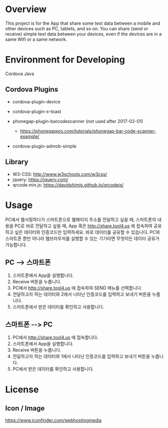 # Overview
This project is for the App that share some text data between a mobile and other devices such as PC, tablets, and so on.
You can share (send or receive) simple text data between your devices, even if the devices are in a same Wifi or a same network.

# Environment for Developing
Cordova
Java

## Cordova Plugins
- cordova-plugin-device
- cordova-plugin-x-toast

- phonegap-plugin-barcodescanner (not used after 2017-02-01)
  - https://phonegappro.com/tutorials/phonegap-bar-code-scanner-example/

- cordova-plugin-admob-simple


## Library
- W3-CSS: http://www.w3schools.com/w3css/
- jquery: https://jquery.com/
- qrcode.min.js: https://davidshimjs.github.io/qrcodejs/

# Usage
PC에서 웹서핑하다가 스마트폰으로 웹페이지 주소를 전달하고 싶을 때,
스마트폰의 내용을 PC로 바로 전달하고 싶을 때,
App 혹은 http://share.tool4.us 에 접속하여 공유하고 싶은 데이터와 인증코드만 입력하세요.
바로 데이터를 공유할 수 있습니다.
PC와 스마트폰 뿐만 아니라 웹브라우저를 실행할 수 있는 기기라면 무엇이든 데이터 공유가 가능합니다.

## PC --> 스마트폰
1. 스마트폰에서 App을 실행합니다.
2. Receive 버튼을 누릅니다.
3. PC에서 http://share.tool4.us 에 접속하여 SEND 메뉴를 선택합니다.
4. 전달하고자 하는 데이터와 2에서 나타난 인증코드를 입력하고 보내기 버튼을 누릅니다.
5. 스마트폰에서 받은 데이터를 확인하고 사용합니다.

## 스마트폰 --> PC
1. PC에서 http://share.tool4.us 에 접속합니다.
2. 스마트폰에서 App을 실행합니다.
3. Receive 버튼을 누릅니다.
4. 전달하고자 하는 데이터와 1에서 나타난 인증코드를 입력하고 보내기 버튼을 누릅니다.
5. PC에서 받은 데이터를 확인하고 사용합니다.


# License
## Icon / Image
https://www.iconfinder.com/webhostingmedia

